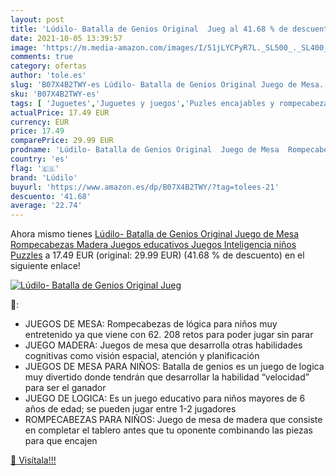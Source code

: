 ```yaml
---
layout: post
title: 'Lúdilo- Batalla de Genios Original  Jueg al 41.68 % de descuento'
date: 2021-10-05 13:39:57
image: 'https://m.media-amazon.com/images/I/51jLYCPyR7L._SL500_._SL400_.jpg'
comments: true
category: ofertas
author: 'tole.es'
slug: 'B07X4B2TWY-es Lúdilo- Batalla de Genios Original Juego de Mesa...'
sku: 'B07X4B2TWY-es'
tags: [ 'Juguetes','Juguetes y juegos','Puzles encajables y rompecabezas','Puzzles y rompecabezas','Rompecabezas','de','juego','lúdilo','mesa','puzzles','rompecabezas', ]
actualPrice: 17.49 EUR
currency: EUR
price: 17.49
comparePrice: 29.99 EUR
prodname: 'Lúdilo- Batalla de Genios Original  Juego de Mesa  Rompecabezas Madera  Juegos educativos  Juegos Inteligencia niños  Puzzles'
country: 'es'
flag: '🇪🇸'
brand: 'Lúdilo'
buyurl: 'https://www.amazon.es/dp/B07X4B2TWY/?tag=tolees-21'
descuento: '41.68'
average: '22.74'
---
```


Ahora mismo tienes [Lúdilo- Batalla de Genios Original  Juego de Mesa  Rompecabezas Madera  Juegos educativos  Juegos Inteligencia niños  Puzzles](https://www.amazon.es/dp/B07X4B2TWY/?tag=tolees-21) a 17.49 EUR (original: 29.99 EUR) (41.68 %  de descuento) en el siguiente enlace!

[![Lúdilo- Batalla de Genios Original  Jueg](https://m.media-amazon.com/images/I/51jLYCPyR7L._SL500_._SL400_.jpg)](https://www.amazon.es/dp/B07X4B2TWY/?tag=tolees-21)

🔎:

- JUEGOS DE MESA: Rompecabezas de lógica para niños muy entretenido ya que viene con 62. 208 retos para poder jugar sin parar
- JUEGO MADERA: Juegos de mesa que desarrolla otras habilidades cognitivas como visión espacial, atención y planificación
- JUEGOS DE MESA PARA NIÑOS: Batalla de genios es un juego de logica muy divertido donde tendrán que desarrollar la habilidad “velocidad” para ser el ganador
- JUEGO DE LOGICA: Es un juego educativo para niños mayores de 6 años de edad; se pueden jugar entre 1-2 jugadores
- ROMPECABEZAS PARA NIÑOS: Juego de mesa de madera que consiste en completar el tablero antes que tu oponente combinando las piezas para que encajen

[🛒 Visítala!!!](https://www.amazon.es/dp/B07X4B2TWY/?tag=tolees-21)
